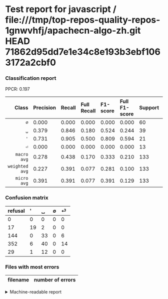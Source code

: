 # Test report for javascript / file:///tmp/top-repos-quality-repos-1gnwvhfj/apachecn-algo-zh.git HEAD 71862d95dd7e1e34c8e193b3ebf1063172a2cbf0

### Classification report

PPCR: 0.197

| Class | Precision | Recall | Full Recall | F1-score | Full F1-score | Support | Full Support | PPCR |
|------:|:----------|:-------|:------------|:---------|:---------|:--------|:-------------|:-----|
| `∅` | 0.000| 0.000| 0.000| 0.000| 0.000| 60| 412| 0.146 |
| `␣` | 0.379| 0.846| 0.180| 0.524| 0.244| 39| 183| 0.213 |
| `'` | 0.731| 0.905| 0.500| 0.809| 0.594| 21| 38| 0.553 |
| `⏎` | 0.000| 0.000| 0.000| 0.000| 0.000| 13| 42| 0.310 |
| `macro avg` | 0.278| 0.438| 0.170| 0.333| 0.210| 133| 675| 0.197 |
| `weighted avg` | 0.227| 0.391| 0.077| 0.281| 0.100| 133| 675| 0.197 |
| `micro avg` | 0.391| 0.391| 0.077| 0.391| 0.129| 133| 675| 0.197 |

### Confusion matrix

|refusal|  '| ␣| ∅| ⏎| 
|:---|:---|:---|:---|:---|
|0 |0 |0 |0 |0 |
|17 |19 |2 |0 |0 |
|144 |0 |33 |0 |6 |
|352 |6 |40 |0 |14 |
|29 |1 |12 |0 |0 |

### Files with most errors

| filename | number of errors|
|:----:|:-----|

<details>
    <summary>Machine-readable report</summary>
```json
{
  "cl_report": {"\u0027": {"f1-score": 0.8085106382978723, "precision": 0.7307692307692307, "recall": 0.9047619047619048, "support": 21}, "macro avg": {"f1-score": 0.33308004052684903, "precision": 0.27751989389920423, "recall": 0.43772893772893773, "support": 133}, "micro avg": {"f1-score": 0.39097744360902253, "precision": 0.39097744360902253, "recall": 0.39097744360902253, "support": 133}, "weighted avg": {"f1-score": 0.2812578558859154, "precision": 0.22661095710097523, "recall": 0.39097744360902253, "support": 133}, "\u2205": {"f1-score": 0.0, "precision": 0.0, "recall": 0.0, "support": 60}, "\u23ce": {"f1-score": 0.0, "precision": 0.0, "recall": 0.0, "support": 13}, "\u2423": {"f1-score": 0.5238095238095238, "precision": 0.3793103448275862, "recall": 0.8461538461538461, "support": 39}},
  "cl_report_full": {"\u0027": {"f1-score": 0.5937499999999999, "precision": 0.7307692307692307, "recall": 0.5, "support": 38}, "macro avg": {"f1-score": 0.2095486111111111, "precision": 0.27751989389920423, "recall": 0.17008196721311475, "support": 675}, "micro avg": {"f1-score": 0.12871287128712872, "precision": 0.39097744360902253, "recall": 0.07703703703703704, "support": 675}, "weighted avg": {"f1-score": 0.09969753086419753, "precision": 0.14397485018174672, "recall": 0.07703703703703704, "support": 675}, "\u2205": {"f1-score": 0.0, "precision": 0.0, "recall": 0.0, "support": 412}, "\u23ce": {"f1-score": 0.0, "precision": 0.0, "recall": 0.0, "support": 42}, "\u2423": {"f1-score": 0.24444444444444446, "precision": 0.3793103448275862, "recall": 0.18032786885245902, "support": 183}},
  "ppcr": 0.19703703703703704
}
```
</details>
